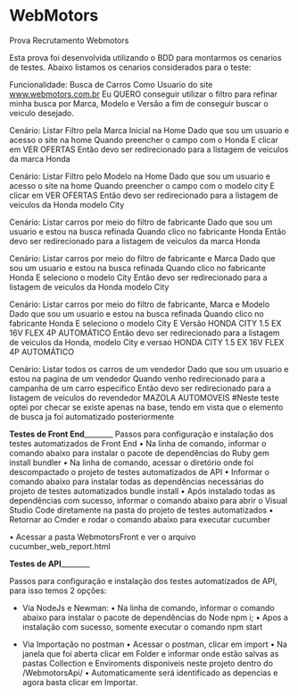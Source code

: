# WebMotors
Prova Recrutamento Webmotors

Esta prova foi desenvolvida utilizando o BDD para montarmos os cenarios de testes. Abaixo listamos os cenarios considerados para o teste:

Funcionalidade: Busca de Carros
  Como Usuario do site www.webmotors.com.br 
  Eu QUERO conseguir utilizar o filtro para refinar minha busca por Marca, Modelo e Versão a fim de conseguir buscar o veiculo desejado.

  Cenário: Listar Filtro pela Marca Inicial na Home
    Dado que sou um usuario e acesso o site na home
    Quando preencher o campo com o Honda
    E clicar em VER OFERTAS
    Então devo ser redirecionado para a listagem de veiculos da marca Honda

  Cenário: Listar Filtro pelo Modelo na Home
    Dado que sou um usuario e acesso o site na home
    Quando preencher o campo com o modelo city
    E clicar em VER OFERTAS
    Então devo ser redirecionado para a listagem de veiculos da Honda modelo City

  Cenário: Listar carros por meio do filtro de fabricante
    Dado que sou um usuario e estou na busca refinada
    Quando clico no fabricante Honda
    Então devo ser redirecionado para a listagem de veiculos da marca Honda

  Cenário: Listar carros por meio do filtro de fabricante e Marca
    Dado que sou um usuario e estou na busca refinada
    Quando clico no fabricante Honda
    E seleciono o modelo City
    Então devo ser redirecionado para a listagem de veiculos da Honda modelo City

  Cenário: Listar carros por meio do filtro de fabricante, Marca e Modelo
    Dado que sou um usuario e estou na busca refinada
    Quando clico no fabricante Honda
    E seleciono o modelo City
    E Versão HONDA CITY 1.5 EX 16V FLEX 4P AUTOMÁTICO
    Então devo ser redirecionado para a listagem de veiculos da Honda, modelo City  e versao HONDA CITY 1.5 EX 16V FLEX 4P AUTOMÁTICO

    
  Cenário: Listar todos os carros de um vendedor
    Dado que sou um usuario e estou na pagina de um vendedor
    Quando venho redirecionado para a campanha de um carro especifico
    Então devo ser redirecionado para a listagem de veiculos do revendedor MAZOLA AUTOMOVEIS
    #Neste teste optei por checar se existe apenas na base, tendo em vista que o elemento de busca ja foi automatizado posteriormente


____________Testes de Front End____________________
Passos para configuração e instalação dos testes automatizados de Front End
•	Na linha de comando, informar o comando abaixo para instalar o pacote de dependências do Ruby
gem install bundler
•	Na linha de comando, acessar o diretório onde foi descompactado o projeto de testes automatizados de API
•	Informar o comando abaixo para instalar todas as dependências necessárias do projeto de testes automatizados
bundle install
•	Após instalado todas as dependências com sucesso, informar o comando abaixo para abrir o Visual Studio Code diretamente na pasta do projeto de testes automatizados
•	Retornar ao Cmder e rodar o comando abaixo para executar
cucumber 

•	Acessar a pasta WebmotorsFront e ver o arquivo cucumber_web_report.html 


____________Testes de API____________________

Passos para configuração e instalação dos testes automatizados de API, para isso temos 2 opções:
 - Via NodeJs e Newman:
    •	Na linha de comando, informar o comando abaixo para instalar o pacote de dependências do Node
npm i;
    •	Apos a instalação com sucesso, somente executar o comando npm start

 - Via Importação no postman
    •	Acessar o postman, clicar em import
    •	Na janela que foi aberta clicar em Folder e informar onde estão salvas as pastas Collection e Enviroments disponiveis neste projeto dentro do /WebmotorsApi/
    •	Automaticamente será identificado as depencias e agora basta clicar em Importar.



